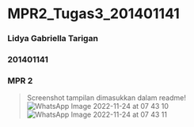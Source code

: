# MPR2_Tugas3_201401141
### Lidya Gabriella Tarigan
### 201401141
### MPR 2


> Screenshot tampilan dimasukkan dalam readme!
> ![WhatsApp Image 2022-11-24 at 07 43 10](https://user-images.githubusercontent.com/86070778/203671003-b4d61f54-8edb-46e4-b45f-bba463d90f4a.jpeg)
> ![WhatsApp Image 2022-11-24 at 07 43 11](https://user-images.githubusercontent.com/86070778/203671007-cb1a9725-3379-466f-a03e-37a28cbb910d.jpeg)
